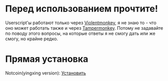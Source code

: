 # Перед использованием прочтите!
Userscript'ы работают только через [Violentmonkey](https://violentmonkey.github.io/get-it/), я не знаю то - что оно может работать также и через [Tampermonkey](https://www.tampermonkey.net/). Потому не задавайте по поводу этого вопросы, на которые ответы я не смогу дать или же смогу, но крайне редко.

# Прямая установка
Notcoin(yingxing version): [Установить](https://github.com/NoExtbhite/.github/raw/main/userscripts/notcoin_yingxing.user.js)
